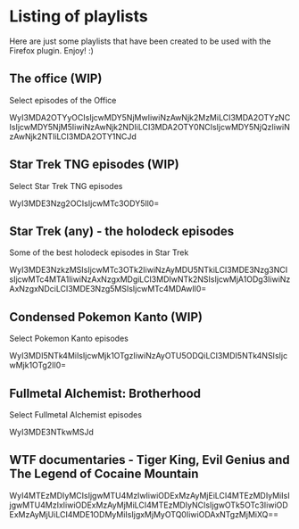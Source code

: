# Listing of playlists

Here are just some playlists that have been created to be used with the Firefox plugin. Enjoy! :)


## The office (WIP)

Select episodes of the Office

WyI3MDA2OTYyOCIsIjcwMDY5NjMwIiwiNzAwNjk2MzMiLCI3MDA2OTYzNCIsIjcwMDY5NjM5IiwiNzAwNjk2NDIiLCI3MDA2OTY0NCIsIjcwMDY5NjQzIiwiNzAwNjk2NTIiLCI3MDA2OTY1NCJd


## Star Trek TNG episodes (WIP)

Select Star Trek TNG episodes

WyI3MDE3Nzg2OCIsIjcwMTc3ODY5Il0=


## Star Trek (any) - the holodeck episodes

Some of the best holodeck episodes in Star Trek

WyI3MDE3NzkzMSIsIjcwMTc3OTk2IiwiNzAyMDU5NTkiLCI3MDE3Nzg3NCIsIjcwMTc4MTA1IiwiNzAxNzgxMDgiLCI3MDIwNTk2NSIsIjcwMjA1ODg3IiwiNzAxNzgxNDciLCI3MDE3Nzg5MSIsIjcwMTc4MDAwIl0=


## Condensed Pokemon Kanto (WIP)

Select Pokemon Kanto episodes

WyI3MDI5NTk4MiIsIjcwMjk1OTgzIiwiNzAyOTU5ODQiLCI3MDI5NTk4NSIsIjcwMjk1OTg2Il0=


## Fullmetal Alchemist: Brotherhood

Select Fullmetal Alchemist episodes

WyI3MDE3NTkwMSJd


## WTF documentaries - Tiger King, Evil Genius and The Legend of Cocaine Mountain

WyI4MTEzMDIyMCIsIjgwMTU4MzIwIiwiODExMzAyMjEiLCI4MTEzMDIyMiIsIjgwMTU4MzIxIiwiODExMzAyMjMiLCI4MTEzMDIyNCIsIjgwOTk5OTc3IiwiODExMzAyMjUiLCI4MDE1ODMyMiIsIjgxMjMyOTQ0IiwiODAxNTgzMjMiXQ==